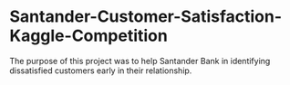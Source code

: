 # Santander-Customer-Satisfaction-Kaggle-Competition
The purpose of this project was to help Santander Bank in identifying dissatisfied customers early in their relationship.
